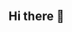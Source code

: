 ## Hi there 👋

<!--
**ttxffany/ttxffany** is a ✨ _special_ ✨ repository because its `README.md` (this file) appears on your GitHub profile.

Here are some ideas to get you started:

- 🔭 I’m currently working on things
- 🌱 I’m currently learning lots
- 👯 I’m looking to collaborate on projects
- 🤔 I’m looking for help with anything
- 💬 Ask me about nothing
- 📫 How to reach me: no
- ⚡ Fun fact: ?
-->
